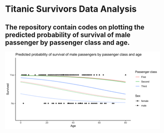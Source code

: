 # Titanic Survivors Data Analysis

## The repository contain codes on plotting the predicted probability of survival of male passenger by passenger class and age.

![alt text](pred_prob_surv.png)
